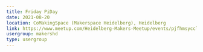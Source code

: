 ```yaml
---
title: Friday PiDay
date: 2021-08-20
location: CoMakingSpace (Makerspace Heidelberg), Heidelberg
link: https://www.meetup.com/Heidelberg-Makers-Meetup/events/pjfhmsycclbbc/
usergroup: makershd
type: usergroup
---
```

